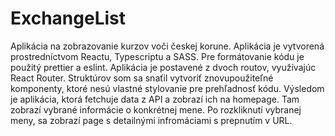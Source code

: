# ExchangeList
Aplikácia na zobrazovanie kurzov voči českej korune.
Aplikácia je vytvorená prostredníctvom Reactu, Typescriptu a SASS.
Pre formátovanie kódu je použitý prettier a eslint.
Aplikácia je postavené z dvoch routov, využívajúc React Router.
Struktúrov som sa snaťil vytvoriť znovupoužiteľné komponenty, ktoré nesú vlastné stylovanie pre prehľadnosť kódu.
Výsledom je aplikácia, ktorá fetchuje data z API a zobrazí ich na homepage. Tam zobrazí vybrané informácie o konkrétnej mene.
Po rozkliknutí vybranej meny, sa zobrazí page s detailnými infromáciami s prepnutím v URL.
